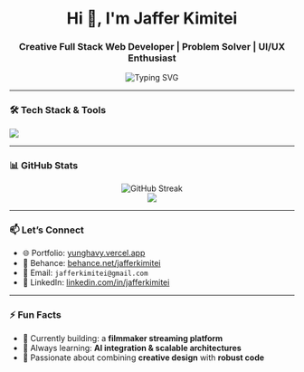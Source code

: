 <h1 align="center">Hi 👋, I'm Jaffer Kimitei</h1>
<h3 align="center">Creative Full Stack Web Developer | Problem Solver | UI/UX Enthusiast</h3>

<p align="center">
  <img src="https://readme-typing-svg.demolab.com?font=Fira+Code&size=22&pause=1000&center=true&vCenter=true&width=435&lines=Full+Stack+Web+Developer;React+%7C+Next.js+%7C+Node.js;MongoDB+%7C+TypeScript+%7C+Figma+Lover;Let's+Build+Something+Great+Together!🚀" alt="Typing SVG" />
</p>

---

### 🛠️ Tech Stack & Tools

<p align="left">
  <img src="https://skillicons.dev/icons?i=nextjs,react,ts,js,nodejs,mongodb,html,css,tailwind,figma,postman,git,vscode" />
</p>

---

### 📊 GitHub Stats

<p align="center">
  <img src="https://github-readme-streak-stats.herokuapp.com/?user=jafferkimitei&" alt="GitHub Streak" />
  <br/>
  <img src="https://github-readme-stats.vercel.app/api/top-langs/?username=jafferkimitei&layout=compact&theme=tokyonight" />
</p>

---

### 📫 Let’s Connect

- 🌐 Portfolio: [yunghavy.vercel.app](https://yunghavy.vercel.app/)
- 📝 Behance: [behance.net/jafferkimitei](https://behance.net/jafferkimitei)
- 📧 Email: `jafferkimitei@gmail.com`
- 💼 LinkedIn: [linkedin.com/in/jafferkimitei](https://linkedin.com/in/jafferkimitei)

---

### ⚡ Fun Facts
- 🔭 Currently building: a **filmmaker streaming platform**
- 🧠 Always learning: **AI integration & scalable architectures**
- 🎨 Passionate about combining **creative design** with **robust code**
